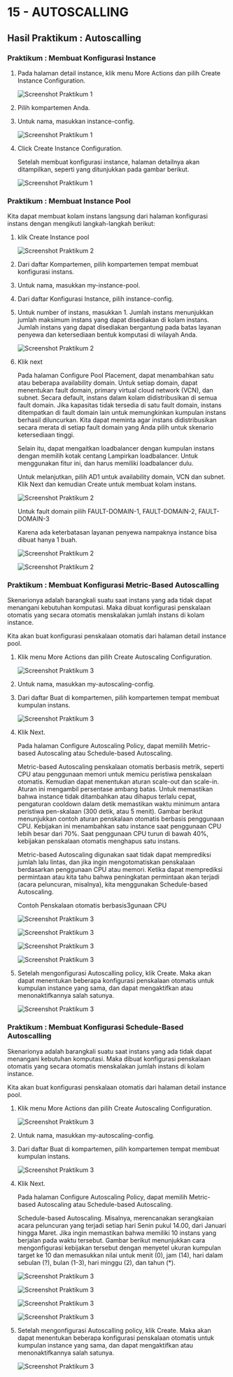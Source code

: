 # 15 - AUTOSCALLING

## Hasil Praktikum : Autoscalling

### Praktikum : Membuat Konfigurasi Instance

1. Pada halaman detail instance, klik menu More Actions dan pilih Create Instance Configuration.

    ![Screenshot Praktikum 1](img/prak1(1).png)

2. Pilih kompartemen Anda.

3. Untuk nama, masukkan instance-config.

    ![Screenshot Praktikum 1](img/prak1(2).png)

4. Click Create Instance Configuration.

    Setelah membuat konfigurasi instance, halaman detailnya akan ditampilkan, seperti yang ditunjukkan pada gambar berikut.

    ![Screenshot Praktikum 1](img/prak1(3).png)

### Praktikum : Membuat Instance Pool

Kita dapat membuat kolam instans langsung dari halaman konfigurasi instans dengan mengikuti langkah-langkah berikut:

1. klik Create Instance pool

    ![Screenshot Praktikum 2](img/prak2(1).png)

2. Dari daftar Kompartemen, pilih kompartemen tempat membuat konfigurasi instans.

3. Untuk nama, masukkan my-instance-pool.

4. Dari daftar Konfigurasi Instance, pilih instance-config.

5. Untuk number of instans, masukkan 1. Jumlah instans menunjukkan jumlah maksimum instans yang dapat disediakan di kolam instans. Jumlah instans yang dapat disediakan bergantung pada batas layanan penyewa dan ketersediaan bentuk komputasi di wilayah Anda.

    ![Screenshot Praktikum 2](img/prak2(2).png)

6. Klik next

    Pada halaman Configure Pool Placement, dapat menambahkan satu atau beberapa availability  domain. Untuk setiap domain, dapat menentukan fault  domain, primary virtual cloud network (VCN), dan subnet. Secara default, instans dalam kolam didistribusikan di semua fault  domain. Jika kapasitas tidak tersedia di satu fault  domain, instans ditempatkan di fault  domain lain untuk memungkinkan kumpulan instans berhasil diluncurkan. Kita dapat meminta agar instans didistribusikan secara merata di setiap fault  domain yang Anda pilih untuk skenario ketersediaan tinggi.

    Selain itu, dapat mengaitkan loadbalancer dengan kumpulan instans dengan memilih kotak centang Lampirkan loadbalancer. Untuk menggunakan fitur ini, dan harus memiliki loadbalancer dulu.

    Untuk melanjutkan, pilih AD1 untuk availability domain, VCN dan subnet. Klik Next  dan kemudian Create  untuk membuat kolam instans.

    ![Screenshot Praktikum 2](img/prak2(3).png)

    Untuk fault domain pilih FAULT-DOMAIN-1, FAULT-DOMAIN-2, FAULT-DOMAIN-3
    
    Karena ada keterbatasan layanan penyewa nampaknya instance bisa dibuat hanya 1 buah.

    ![Screenshot Praktikum 2](img/prak2(4).png)

    ![Screenshot Praktikum 2](img/prak2(5).png)

### Praktikum : Membuat Konfigurasi Metric-Based Autoscalling

Skenarionya adalah barangkali suatu saat instans yang ada tidak dapat menangani kebutuhan komputasi. Maka dibuat konfigurasi penskalaan otomatis yang secara otomatis menskalakan jumlah instans di kolam instance.

Kita akan buat konfigurasi penskalaan otomatis dari halaman detail instance pool.

1. Klik menu More Actions dan pilih Create Autoscaling Configuration.

    ![Screenshot Praktikum 3](img/prak3(1).png)

2. Untuk nama, masukkan my-autoscaling-config.

3. Dari daftar Buat di kompartemen, pilih kompartemen tempat membuat kumpulan instans.

    ![Screenshot Praktikum 3](img/prak3(2).png) 

4. Klik Next.

    Pada halaman Configure Autoscaling Policy, dapat memilih Metric-based Autoscaling atau Schedule-based Autoscaling. 

    Metric-based Autoscaling penskalaan otomatis berbasis metrik, seperti CPU atau penggunaan memori untuk memicu peristiwa penskalaan otomatis. Kemudian dapat menentukan aturan scale-out dan scale-in. Aturan ini mengambil persentase ambang batas. Untuk memastikan bahwa instance tidak ditambahkan atau dihapus terlalu cepat, pengaturan cooldown dalam detik memastikan waktu minimum antara peristiwa pen-skalaan (300 detik, atau 5 menit). Gambar berikut menunjukkan contoh aturan penskalaan otomatis berbasis penggunaan CPU. Kebijakan ini menambahkan satu  instance saat penggunaan CPU lebih besar dari 70%. Saat penggunaan CPU turun di bawah 40%, kebijakan penskalaan otomatis menghapus satu instans.

    Metric-based Autoscaling digunakan saat tidak dapat memprediksi jumlah lalu lintas, dan jika ingin mengotomatiskan penskalaan berdasarkan penggunaan CPU atau memori. Ketika dapat memprediksi permintaan atau kita tahu bahwa peningkatan permintaan akan terjadi (acara peluncuran, misalnya), kita menggunakan Schedule-based Autoscaling.

    Contoh Penskalaan otomatis berbasis3gunaan CPU

    ![Screenshot Praktikum 3](img/prak3(3).png) 

    ![Screenshot Praktikum 3](img/prak3(4).png) 

    ![Screenshot Praktikum 3](img/prak3(5).png) 

    ![Screenshot Praktikum 3](img/prak3(6).png) 

5. Setelah mengonfigurasi Autoscalling policy, klik Create. Maka akan dapat menentukan beberapa konfigurasi penskalaan otomatis untuk kumpulan instance yang sama, dan dapat mengaktifkan atau menonaktifkannya salah satunya.

    ![Screenshot Praktikum 3](img/prak3(7).png) 

### Praktikum : Membuat Konfigurasi Schedule-Based Autoscalling

Skenarionya adalah barangkali suatu saat instans yang ada tidak dapat menangani kebutuhan komputasi. Maka dibuat konfigurasi penskalaan otomatis yang secara otomatis menskalakan jumlah instans di kolam instance.

Kita akan buat konfigurasi penskalaan otomatis dari halaman detail instance pool.

1. Klik menu More Actions dan pilih Create Autoscaling Configuration.

    ![Screenshot Praktikum 3](img/prak3(11).png)

2. Untuk nama, masukkan my-autoscaling-config.

3. Dari daftar Buat di kompartemen, pilih kompartemen tempat membuat kumpulan instans.

    ![Screenshot Praktikum 3](img/prak3(12).png) 

4. Klik Next.

    Pada halaman Configure Autoscaling Policy, dapat memilih Metric-based Autoscaling atau Schedule-based Autoscaling. 

    Schedule-based Autoscaling. Misalnya, merencanakan serangkaian acara peluncuran yang terjadi setiap hari Senin pukul 14.00, dari Januari hingga Maret. Jika ingin memastikan bahwa memiliki 10 instans yang berjalan pada waktu tersebut. Gambar berikut menunjukkan cara mengonfigurasi kebijakan tersebut dengan menyetel ukuran kumpulan target ke 10 dan memasukkan nilai untuk menit (0), jam (14), hari dalam sebulan (?), bulan (1-3), hari minggu (2), dan tahun (*).

    ![Screenshot Praktikum 3](img/prak3(13).png) 

    ![Screenshot Praktikum 3](img/prak3(14).png) 

    ![Screenshot Praktikum 3](img/prak3(15).png) 

    ![Screenshot Praktikum 3](img/prak3(16).png) 

5. Setelah mengonfigurasi Autoscalling policy, klik Create. Maka akan dapat menentukan beberapa konfigurasi penskalaan otomatis untuk kumpulan instance yang sama, dan dapat mengaktifkan atau menonaktifkannya salah satunya.

    ![Screenshot Praktikum 3](img/prak3(17).png) 